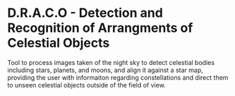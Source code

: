 D.R.A.C.O - Detection and Recognition of Arrangments of Celestial Objects
=========================================================================
Tool to process images taken of the night sky to detect celestial bodies 
including stars, planets, and moons, and align it against a star map, 
providing the user with informaiton regarding constellations and direct 
them to unseen celestial objects outside of the field of view.